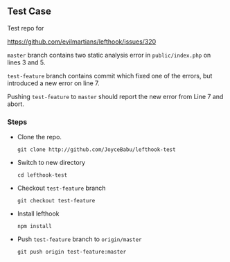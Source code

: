 ## Test Case

Test repo for 

https://github.com/evilmartians/lefthook/issues/320

`master` branch contains two static analysis error in `public/index.php` on lines 3 and 5.

`test-feature` branch contains commit which fixed one of the errors, but introduced
a new error on line 7.

Pushing `test-feature` to `master` should report the new error from Line 7 and abort.

### Steps

 - Clone the repo.
    ```
    git clone http://github.com/JoyceBabu/lefthook-test
    ```
 - Switch to new directory
    ```
    cd lefthook-test
    ```
 - Checkout `test-feature` branch
    ```
    git checkout test-feature
    ```
 - Install lefthook
    ```
    npm install
    ```
 - Push `test-feature` branch to `origin/master`
    ```
    git push origin test-feature:master
    ```

